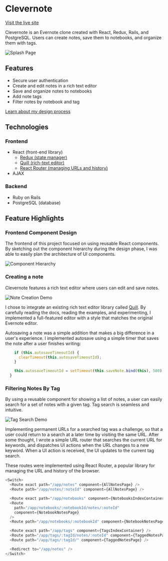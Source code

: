 # Clevernote

[Visit the live site](http://clevernote.josh-stroud.com)

Clevernote is an Evernote clone created with React, Redux, Rails, and PostgreSQL. Users can create notes, save them to notebooks, and organize them with tags.

![Splash Page](https://github.com/joshstroud/Clevernote/blob/master/readme-files/splash-page.png?raw=true "Splash Page")

## Features

- Secure user authentication
- Create and edit notes in a rich text editor
- Save and organize notes to notebooks
- Add note tags
- Filter notes by notebook and tag

[Learn about my design process](https://github.com/joshstroud/Clevernote/wiki)

## Technologies

### Frontend

- React (front-end library)
  - [Redux (state manager)](https://redux.js.org/)
  - [Quill (rich-text editor)](https://quilljs.com)
  - [React Router (managing URLs and history)](https://reacttraining.com/react-router/)
- AJAX

### Backend

- Ruby on Rails
- PostgreSQL (database)

## Feature Highlights

### Frontend Component Design

The frontend of this project focused on using reusable React components. By sketching out the component hierarchy during the design phase, I was able to easily plan the architecture of UI components.

![Component Hierarchy](https://github.com/joshstroud/Clevernote/blob/master/docs/mockups/notes-component-hierarchy.png?raw=true "Component Hierarchy")

### Creating a note

Clevernote features a rich text editor where users can edit and save notes.

![Note Creation Demo](https://github.com/joshstroud/Clevernote/blob/master/readme-files/notes-demo.gif?raw=true "Note Creation Demo")

I chose to integrate an existing rich text editor library called [Quill](https://quilljs.com/). By carefully reading the docs, reading the examples, and experimenting, I implemented a full-featured editor with a style that matches the original Evernote editor.

Autosaving a note was a simple addition that makes a big difference in a user's experience. I implemented autosave using a simple timer that saves the note after a user finishes writing:

```js  startAutosaveTimer() {
    if (this.autosaveTimeoutId) {
      clearTimeout(this.autosaveTimeoutId);
    }

    this.autosaveTimeoutId = setTimeout(this.saveNote.bind(this), 500);
  }
```

### Filtering Notes By Tag

By using a reusable component for showing a list of notes, a user can easily search for a set of notes with a given tag. Tag search is seamless and intuitive.

![Tag Search Demo](https://github.com/joshstroud/Clevernote/blob/master/readme-files/tags-demo.gif?raw=true "Tag Search Demo")

Implementing permanent URLs for a searched tag was a challenge, so that a user could return to a search at a later time by visiting the same URL. After some thought, I wrote a simple URL router that searches the current URL for keywords, and dispatches UI actions when the URL changes to a new keyword. When a UI action is received, the UI updates to the current tag search.

These routes were implemented using React Router, a popular library for managing the URL and history of the browser.

```js
<Switch>
  <Route exact path="/app/notes" component={AllNotesPage} />
  <Route path="/app/notes/:noteId" component={AllNotesPage} />

  <Route exact path="/app/notebooks" component={NotebooksIndexContainer} />
  <Route
    path="/app/notebooks/:notebookId/notes/:noteId"
    component={NotebookNotesPage}
  />
  <Route path="/app/notebooks/:notebookId" component={NotebookNotesPage} />

  <Route exact path="/app/tags" component={TagsIndexContainer} />
  <Route path="/app/tags/:tagId/notes/:noteId" component={TaggedNotesPage} />
  <Route path="/app/tags/:tagId/" component={TaggedNotesPage} />

  <Redirect to="/app/notes" />
</Switch>
```
